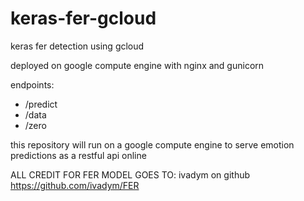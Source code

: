 # keras-fer-gcloud
keras fer detection using gcloud

deployed on google compute engine with nginx and gunicorn

endpoints:
- /predict
- /data
- /zero


this repository will run on a google compute engine to serve emotion predictions as a restful api online

ALL CREDIT FOR FER MODEL GOES TO: ivadym on github
https://github.com/ivadym/FER
